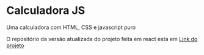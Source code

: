 # Calculadora JS
Uma calculadora com HTML, CSS e javascript puro

O repositório da versão atualizada do projeto feita em react esta em <a href="https://github.com/andradedevweb/Calculadora_React">Link do projeto</a>
